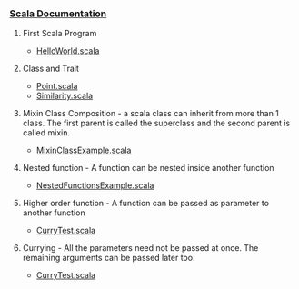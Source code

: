 ### [Scala Documentation](http://docs.scala-lang.org/tutorials/tour/tour-of-scala)

1. First Scala Program
    * [HelloWorld.scala](https://github.com/praneetsharma/Scala/blob/master/HelloWorld.scala)

2. Class and Trait
    * [Point.scala](https://github.com/praneetsharma/Scala/blob/master/Point.scala)
    * [Similarity.scala](https://github.com/praneetsharma/Scala/blob/master/Similarity.scala)

3. Mixin Class Composition - a scala class can inherit from more than 1 class. The first parent is called the superclass and the second parent is called mixin.
	* [MixinClassExample.scala](https://github.com/praneetsharma/Scala/blob/master/MixinClassExample.scala)

4. Nested function - A function can be nested inside another function
	* [NestedFunctionsExample.scala](https://github.com/praneetsharma/Scala/blob/master/NestedFunctionsExample.scala)

5. Higher order function - A function can be passed as parameter to another function
	* [CurryTest.scala](https://github.com/praneetsharma/Scala/blob/master/CurryTest.scala)

6. Currying - All the parameters need not be passed at once. The remaining arguments can be passed later too.
	* [CurryTest.scala](https://github.com/praneetsharma/Scala/blob/master/CurryTest.scala)